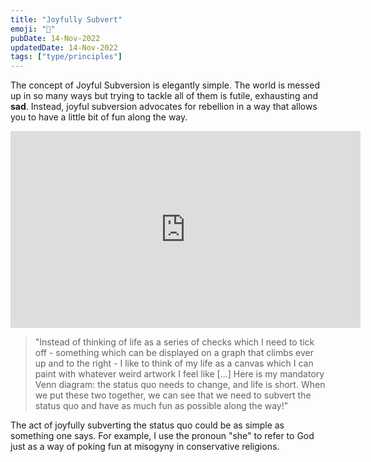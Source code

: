 ```yaml
---
title: "Joyfully Subvert"
emoji: "🌈"
pubDate: 14-Nov-2022
updatedDate: 14-Nov-2022
tags: ["type/principles"]
---
```


The concept of Joyful Subversion is elegantly simple. The world is messed up in so many ways but trying to tackle all of them is futile, exhausting and **sad**. Instead, joyful subversion advocates for rebellion in a way that allows you to have a little bit of fun along the way.

<iframe width="560" height="315" src="https://www.youtube.com/embed/Aalyplbv5Mo" title="YouTube video player" frameborder="0" allow="accelerometer; autoplay; clipboard-write; encrypted-media; gyroscope; picture-in-picture" allowfullscreen></iframe>

> "Instead of thinking of life as a series of checks which I need to tick off - something which can be displayed on a graph that climbs ever up and to the right - I like to think of my life as a canvas which I can paint with whatever weird artwork I feel like [...] Here is my mandatory Venn diagram: the status quo needs to change, and life is short. When we put these two together, we can see that we need to subvert the status quo and have as much fun as possible along the way!"

The act of joyfully subverting the status quo could be as simple as something one says. For example, I use the pronoun "she" to refer to God just as a way of poking fun at misogyny in conservative religions.